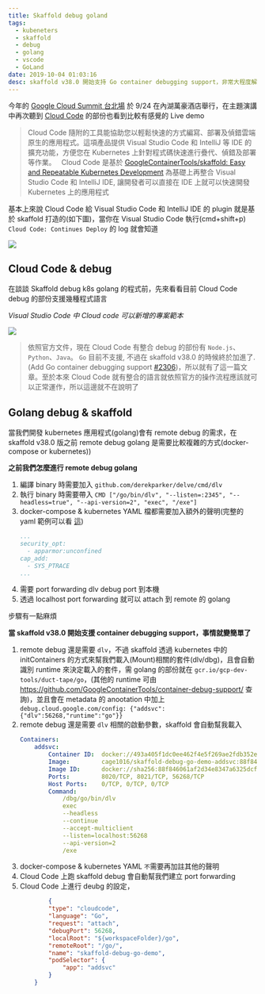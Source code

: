 ```yaml
---
title: Skaffold debug goland
tags:
  - kubeneters
  - skaffold
  - debug
  - golang
  - vscode
  - GoLand
date: 2019-10-04 01:03:16
desc: skaffold v38.0 開始支持 Go container debugging support，非常大程度解決先前 remote debug golang 的痛苦
---
```



今年的 [Google Cloud Summit 台北場](https://inthecloud.withgoogle.com/summit-tpe-19/agenda.html) 於 9/24 在內湖萬豪酒店舉行，在主題演講中再次聽到 [Cloud Code](https://cloud.google.com/code) 的部份也看到比較有感覺的 Live demo

> Cloud Code 隨附的工具能協助您以輕鬆快速的方式編寫、部署及偵錯雲端原生的應用程式。這項產品提供 Visual Studio Code 和 IntelliJ 等 IDE 的擴充功能，方便您在 Kubernetes 上針對程式碼快速進行疊代、偵錯及部署等作業。
> &nbsp;
> Cloud Code 是基於 [GoogleContainerTools/skaffold: Easy and Repeatable Kubernetes Development](https://github.com/GoogleContainerTools/skaffold) 為基礎上再整合 Visual Studio Code 和 IntelliJ IDE, 讓開發者可以直接在 IDE 上就可以快速開發 Kubernetes 上的應用程式

基本上來說 Cloud Code 給 Visual Studio Code 和 IntelliJ IDE 的 plugin 就是基於 skaffold 打造的(如下圖)，當你在 Visual Studio Code 執行(cmd+shift+p) `Cloud Code: Continues Deploy` 的 log 就會知道

![](/img/skaffold-go-debug-image-4.png)

<!--more-->

## Cloud Code & debug

在談談 Skaffold debug k8s golang 的程式前，先來看看目前 Cloud Code debug 的部份支援幾種程式語言

_Visual Studio Code 中 Cloud code 可以新增的專案範本_

![](/img/skaffold-go-debug-image-5.png)

> 依照官方文件，現在 Cloud Code 有整合 debug 的部份有 `Node.js`、 `Python`、`Java`。 `Go` 目前不支援, 不過在 skaffold v38.0 的時候終於加進了. (Add Go container debugging support [#2306](https://github.com/GoogleContainerTools/skaffold/pull/2306))，所以就有了這一篇文章。至於本來 Cloud Code 就有整合的語言就依照官方的操作流程應該就可以正常運作，所以這邊就不在說明了

## Golang debug & skaffold

當我們開發 kubernetes 應用程式(golang)會有 remote debug 的需求，在 skaffold v38.0 版之前 remote debug golang 是需要比較複雜的方式(docker-compose or kubernetes))

**之前我們怎麼進行 remote debug golang**

1. 編譯 binary 時需要加入 `github.com/derekparker/delve/cmd/dlv`
2. 執行 binary 時需要帶入 `CMD ["/go/bin/dlv", "--listen=:2345", "--headless=true", "--api-version=2", "exec", "/exe"]`
3. docker-compose & kubernetes YAML 檔都需要加入額外的聲明(完整的 yaml 範例可以看 [這](https://github.com/cage1016/gokitconsul/blob/master/deployments/docker/docker-compose-debug.yaml#L57-L85))
    ```yaml
    ...
    security_opt:
      - apparmor:unconfined
    cap_add:
      - SYS_PTRACE
    ...
    ```
4. 需要 port forwarding dlv debug port 到本機
5. 透過 localhost port forwarding 就可以 attach 到 remote 的 golang 

步驟有一點麻煩

**當 skaffold v38.0 開始支援 container debugging support，事情就變簡單了**

1. remote debug 還是需要 `dlv`，不過 skaffold 透過 kubernetes 中的 initContainers 的方式來幫我們載入(Mount)相關的套件(dlv/dbg)，且會自動識別 runtime 來決定載入的套件，需 golang 的部份就在 `gcr.io/gcp-dev-tools/duct-tape/go`，(其他的 runtime 可由 https://github.com/GoogleContainerTools/container-debug-support/ 查詢)，並且會在 metadata 的 anootation 中加上 `debug.cloud.google.com/config: {"addsvc":{"dlv":56268,"runtime":"go"}}`
1. remote debug 還是需要 `dlv` 相關的啟動參數，skaffold 會自動幫我載入 
    ```yaml 
    Containers:
        addsvc:
            Container ID:  docker://493a405f1dc0ee462f4e5f269ae2fdb352e8468c186cbb26905c42e0bf5675cf
            Image:         cage1016/skaffold-debug-go-demo-addsvc:88f846061af2d34e8347a6325dcf48bb638f6baa50fd4599240fa5280054048e
            Image ID:      docker://sha256:88f846061af2d34e8347a6325dcf48bb638f6baa50fd4599240fa5280054048e
            Ports:         8020/TCP, 8021/TCP, 56268/TCP
            Host Ports:    0/TCP, 0/TCP, 0/TCP
            Command:
                /dbg/go/bin/dlv
                exec
                --headless
                --continue
                --accept-multiclient
                --listen=localhost:56268
                --api-version=2
                /exe
    ```
1. docker-compose & kubernetes YAML `不`需要再加註其他的聲明
1. Cloud Code 上跑 skaffold debug 會自動幫我們建立 port forwarding
1. Cloud Code 上進行 deubg 的設定，
    ```json
            {
            "type": "cloudcode",
            "language": "Go",
            "request": "attach",
            "debugPort": 56268,
            "localRoot": "${workspaceFolder}/go",
            "remoteRoot": "/go/",
            "name": "skaffold-debug-go-demo",
            "podSelector": {
                "app": "addsvc"
            }
        }
    ```
